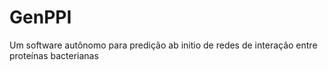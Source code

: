 # GenPPI
Um software autônomo para predição ab initio de redes de interação entre proteínas bacterianas
